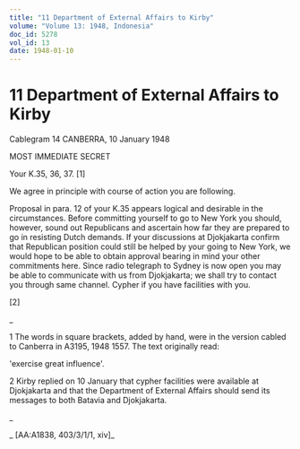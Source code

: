 ```yaml
---
title: "11 Department of External Affairs to Kirby"
volume: "Volume 13: 1948, Indonesia"
doc_id: 5278
vol_id: 13
date: 1948-01-10
---
```


# 11 Department of External Affairs to Kirby

Cablegram 14 CANBERRA, 10 January 1948

MOST IMMEDIATE SECRET

Your K.35, 36, 37. [1]

We agree in principle with course of action you are following.

Proposal in para. 12 of your K.35 appears logical and desirable in the circumstances. Before committing yourself to go to New York you should, however, sound out Republicans and ascertain how far they are prepared to go in resisting Dutch demands. If your discussions at Djokjakarta confirm that Republican position could still be helped by your going to New York, we would hope to be able to obtain approval bearing in mind your other commitments here. Since radio telegraph to Sydney is now open you may be able to communicate with us from Djokjakarta; we shall try to contact you through same channel. Cypher if you have facilities with you.

[2]

_

1 The words in square brackets, added by hand, were in the version cabled to Canberra in A3195, 1948 1557. The text originally read:

'exercise great influence'.

2 Kirby replied on 10 January that cypher facilities were available at Djokjakarta and that the Department of External Affairs should send its messages to both Batavia and Djokjakarta.

_

_ [AA:A1838, 403/3/1/1, xiv]_
